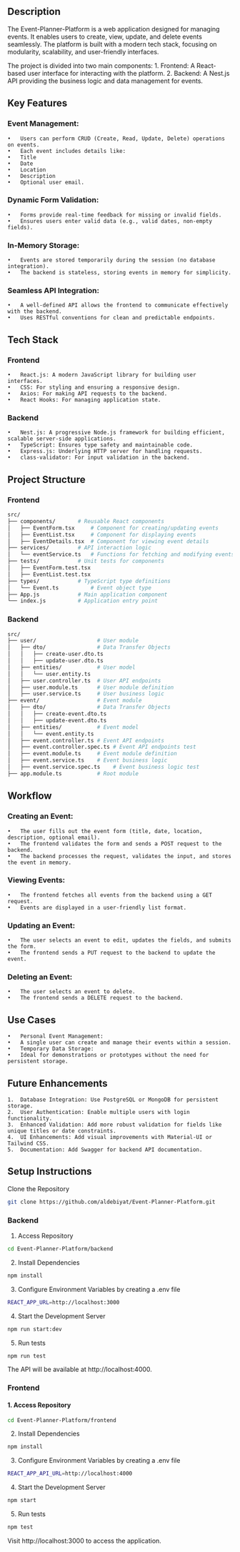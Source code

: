 ## Description

The Event-Planner-Platform is a web application designed for managing events. It enables users to create, view, update, and delete events seamlessly. The platform is built with a modern tech stack, focusing on modularity, scalability, and user-friendly interfaces.

The project is divided into two main components:
	1.	Frontend: A React-based user interface for interacting with the platform.
	2.	Backend: A Nest.js API providing the business logic and data management for events.


## Key Features

###	Event Management:
	•	Users can perform CRUD (Create, Read, Update, Delete) operations on events.
	•	Each event includes details like:
	•	Title
	•	Date
	•	Location
	•	Description
	•	Optional user email.

### Dynamic Form Validation:
	•	Forms provide real-time feedback for missing or invalid fields.
	•	Ensures users enter valid data (e.g., valid dates, non-empty fields).

### In-Memory Storage:
	•	Events are stored temporarily during the session (no database integration).
	•	The backend is stateless, storing events in memory for simplicity.

### Seamless API Integration:
	•	A well-defined API allows the frontend to communicate effectively with the backend.
	•	Uses RESTful conventions for clean and predictable endpoints.

## Tech Stack

### Frontend

	•	React.js: A modern JavaScript library for building user interfaces.
	•	CSS: For styling and ensuring a responsive design.
	•	Axios: For making API requests to the backend.
	•	React Hooks: For managing application state.

### Backend

	•	Nest.js: A progressive Node.js framework for building efficient, scalable server-side applications.
	•	TypeScript: Ensures type safety and maintainable code.
	•	Express.js: Underlying HTTP server for handling requests.
	•	class-validator: For input validation in the backend.

## Project Structure

### Frontend
``` bash
src/
├── components/       # Reusable React components
│   ├── EventForm.tsx     # Component for creating/updating events
│   ├── EventList.tsx     # Component for displaying events
│   ├── EventDetails.tsx  # Component for viewing event details
├── services/         # API interaction logic
│   └── eventService.ts   # Functions for fetching and modifying events
├── tests/            # Unit tests for components
│   ├── EventForm.test.tsx
│   ├── EventList.test.tsx
├── types/            # TypeScript type definitions
│   └── Event.ts          # Event object type
├── App.js            # Main application component
└── index.js          # Application entry point
```

### Backend
``` bash
src/
├── user/                   # User module
│   ├── dto/                # Data Transfer Objects
│   │   ├── create-user.dto.ts
│   │   ├── update-user.dto.ts
│   ├── entities/           # User model
│   │   └── user.entity.ts
│   ├── user.controller.ts  # User API endpoints
│   ├── user.module.ts      # User module definition
│   ├── user.service.ts     # User business logic
├── event/                  # Event module
│   ├── dto/                # Data Transfer Objects
│   │   ├── create-event.dto.ts
│   │   ├── update-event.dto.ts
│   ├── entities/           # Event model
│   │   └── event.entity.ts
│   ├── event.controller.ts # Event API endpoints
│   ├── event.controller.spec.ts # Event API endpoints test
│   ├── event.module.ts     # Event module definition
│   ├── event.service.ts    # Event business logic
│   ├── event.service.spec.ts    # Event business logic test
├── app.module.ts           # Root module
```

##  Workflow

### Creating an Event:
	•	The user fills out the event form (title, date, location, description, optional email).
	•	The frontend validates the form and sends a POST request to the backend.
	•	The backend processes the request, validates the input, and stores the event in memory.

### Viewing Events:
	•	The frontend fetches all events from the backend using a GET request.
	•	Events are displayed in a user-friendly list format.

### Updating an Event:
	•	The user selects an event to edit, updates the fields, and submits the form.
	•	The frontend sends a PUT request to the backend to update the event.

### Deleting an Event:
	•	The user selects an event to delete.
	•	The frontend sends a DELETE request to the backend.


## Use Cases

	•	Personal Event Management:
	•	A single user can create and manage their events within a session.
	•	Temporary Data Storage:
	•	Ideal for demonstrations or prototypes without the need for persistent storage.

## Future Enhancements

	1.	Database Integration: Use PostgreSQL or MongoDB for persistent storage.
	2.	User Authentication: Enable multiple users with login functionality.
	3.	Enhanced Validation: Add more robust validation for fields like unique titles or date constraints.
	4.	UI Enhancements: Add visual improvements with Material-UI or Tailwind CSS.
	5.	Documentation: Add Swagger for backend API documentation.


## Setup Instructions
Clone the Repository
``` bash
git clone https://github.com/aldebiyat/Event-Planner-Platform.git
```

### Backend

1. Access Repository
``` bash
cd Event-Planner-Platform/backend
```
2. Install Dependencies
``` bash
npm install
```
3. Configure Environment Variables by creating a .env file
``` bash
REACT_APP_URL=http://localhost:3000
```
4. Start the Development Server
``` bash
npm run start:dev
```
5. Run tests
``` bash
npm run test
```
The API will be available at http://localhost:4000.


### Frontend

#### 1. Access Repository
``` bash
cd Event-Planner-Platform/frontend
```
2. Install Dependencies
``` bash
npm install
```
3. Configure Environment Variables by creating a .env file
``` bash
REACT_APP_API_URL=http://localhost:4000
```
4. Start the Development Server
``` bash
npm start
```
5. Run tests
``` bash
npm test
```

Visit http://localhost:3000 to access the application.